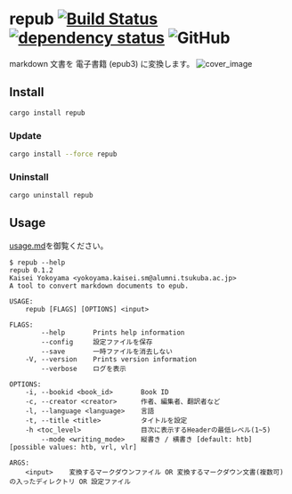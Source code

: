 # repub [![Build Status](https://travis-ci.com/KaiseiYokoyama/repub.svg?branch=master)](https://travis-ci.com/KaiseiYokoyama/repub) [![dependency status](https://deps.rs/repo/github/KaiseiYokoyama/repub/status.svg)](https://deps.rs/repo/github/KaiseiYokoyama/repub) ![GitHub](https://img.shields.io/github/license/KaiseiYokoyama/repub)

markdown 文書を 電子書籍 (epub3) に変換します。
![cover_image](https://user-images.githubusercontent.com/8509057/64936464-0ce98980-d891-11e9-97f9-72925653c4ba.png)

## Install
```bash
cargo install repub
```

### Update
```bash
cargo install --force repub
```

### Uninstall
```bash
cargo uninstall repub
```

## Usage
[usage.md](examples/usage/usage.md)を御覧ください。

```
$ repub --help
repub 0.1.2
Kaisei Yokoyama <yokoyama.kaisei.sm@alumni.tsukuba.ac.jp>
A tool to convert markdown documents to epub.

USAGE:
    repub [FLAGS] [OPTIONS] <input>

FLAGS:
        --help       Prints help information
        --config     設定ファイルを保存
        --save       一時ファイルを消去しない
    -V, --version    Prints version information
        --verbose    ログを表示

OPTIONS:
    -i, --bookid <book_id>       Book ID
    -c, --creator <creator>      作者、編集者、翻訳者など
    -l, --language <language>    言語
    -t, --title <title>          タイトルを設定
    -h <toc_level>               目次に表示するHeaderの最低レベル(1~5)
        --mode <writing_mode>    縦書き / 横書き [default: htb]  [possible values: htb, vrl, vlr]

ARGS:
    <input>    変換するマークダウンファイル OR 変換するマークダウン文書(複数可)の入ったディレクトリ OR 設定ファイル
```
